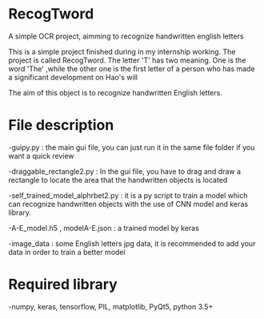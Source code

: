 # RecogTword
A simple OCR project, aimming to recognize handwritten english letters


This is a simple project finished during in my internship working. The project is called RecogTword. The letter 'T' has two meaning.
One is the word 'The' ,while the other one is the first letter of a person who has made a significant development on Hao's will

The aim of this object is to recognize handwritten English letters.

# File description

-guipy.py : the main gui file, you can just run it in the same file folder if you want a quick review

-draggable_rectangle2.py : In the gui file, you have to drag and draw a rectangle to locate the area that the handwritten objects is located

-self_trained_model_alphrbet2.py : it is a py script to train a model which can recognize handwritten objects with the use of CNN model and keras library.

-A-E_model.h5 , modelA-E.json : a trained model by keras

-image_data : some English letters jpg data, it is recommended to add your data in order to train a better model

# Required library

-numpy, keras, tensorflow, PIL, matplotlib, PyQt5, python 3.5+
